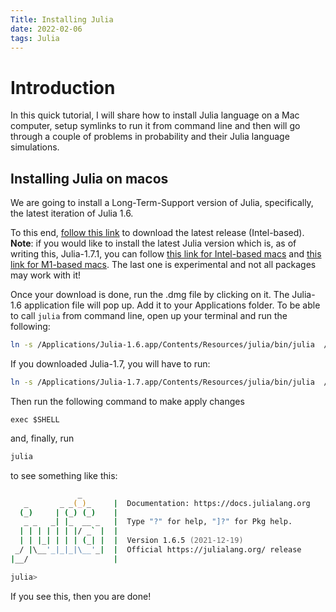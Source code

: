 ```yaml
---
Title: Installing Julia
date: 2022-02-06
tags: Julia
---
```


# Introduction

In this quick tutorial, I will share how to install Julia language on a Mac computer, setup symlinks to run it from command line and then will go through a couple of problems in probability and their Julia language simulations.



## Installing Julia on macos

We are going to install a Long-Term-Support version of Julia, specifically, the latest iteration of Julia 1.6.

To this end, [follow this link](https://julialang-s3.julialang.org/bin/mac/x64/1.6/julia-1.6.5-mac64.dmg) to download the latest release (Intel-based). __Note__: if you would like to install the latest Julia version which is, as of writing this, Julia-1.7.1, you can follow [this link for Intel-based macs](https://julialang-s3.julialang.org/bin/mac/x64/1.7/julia-1.7.1-mac64.dmg) and [this link for M1-based macs](https://julialang-s3.julialang.org/bin/mac/aarch64/1.7/julia-1.7.1-macaarch64.dmg). The last one is experimental and not all packages may work with it!

Once your download is done, run the .dmg file by clicking on it. The Julia-1.6 application file will pop up. Add it to your Applications folder. To be able to call `julia` from command line, open up your terminal and run the following:

```zsh
ln -s /Applications/Julia-1.6.app/Contents/Resources/julia/bin/julia  /usr/local/bin/julia
```

If you downloaded Julia-1.7, you will have to run:
```zsh
ln -s /Applications/Julia-1.7.app/Contents/Resources/julia/bin/julia  /usr/local/bin/julia
```

Then run the following command to make apply changes
```
exec $SHELL
```

and, finally, run
```zsh
julia
```
to see something like this:

```zsh
               _
   _       _ _(_)_     |  Documentation: https://docs.julialang.org
  (_)     | (_) (_)    |
   _ _   _| |_  __ _   |  Type "?" for help, "]?" for Pkg help.
  | | | | | | |/ _` |  |
  | | |_| | | | (_| |  |  Version 1.6.5 (2021-12-19)
 _/ |\__'_|_|_|\__'_|  |  Official https://julialang.org/ release
|__/                   |

julia> 
```

If you see this, then you are done!
